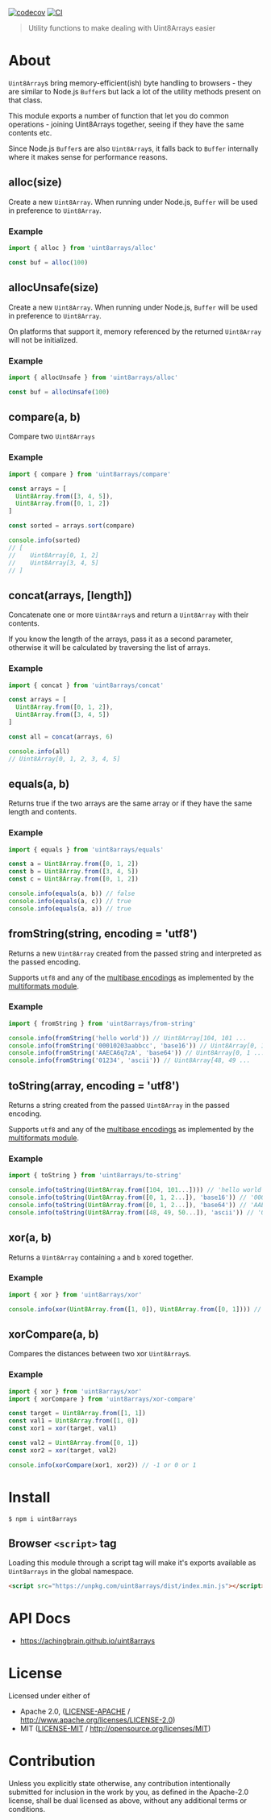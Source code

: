 [![codecov](https://img.shields.io/codecov/c/github/achingbrain/uint8arrays.svg?style=flat-square)](https://codecov.io/gh/achingbrain/uint8arrays)
[![CI](https://img.shields.io/github/actions/workflow/status/achingbrain/uint8arrays/js-test-and-release.yml?branch=main\&style=flat-square)](https://github.com/achingbrain/uint8arrays/actions/workflows/js-test-and-release.yml?query=branch%3Amain)

> Utility functions to make dealing with Uint8Arrays easier

# About

<!--

!IMPORTANT!

Everything in this README between "# About" and "# Install" is automatically
generated and will be overwritten the next time the doc generator is run.

To make changes to this section, please update the @packageDocumentation section
of src/index.js or src/index.ts

To experiment with formatting, please run "npm run docs" from the root of this
repo and examine the changes made.

-->

`Uint8Array`s bring memory-efficient(ish) byte handling to browsers - they are similar to Node.js `Buffer`s but lack a lot of the utility methods present on that class.

This module exports a number of function that let you do common operations - joining Uint8Arrays together, seeing if they have the same contents etc.

Since Node.js `Buffer`s are also `Uint8Array`s, it falls back to `Buffer` internally where it makes sense for performance reasons.

## alloc(size)

Create a new `Uint8Array`. When running under Node.js, `Buffer` will be used in preference to `Uint8Array`.

### Example

```js
import { alloc } from 'uint8arrays/alloc'

const buf = alloc(100)
```

## allocUnsafe(size)

Create a new `Uint8Array`. When running under Node.js, `Buffer` will be used in preference to `Uint8Array`.

On platforms that support it, memory referenced by the returned `Uint8Array` will not be initialized.

### Example

```js
import { allocUnsafe } from 'uint8arrays/alloc'

const buf = allocUnsafe(100)
```

## compare(a, b)

Compare two `Uint8Arrays`

### Example

```js
import { compare } from 'uint8arrays/compare'

const arrays = [
  Uint8Array.from([3, 4, 5]),
  Uint8Array.from([0, 1, 2])
]

const sorted = arrays.sort(compare)

console.info(sorted)
// [
//    Uint8Array[0, 1, 2]
//    Uint8Array[3, 4, 5]
// ]
```

## concat(arrays, \[length])

Concatenate one or more `Uint8Array`s and return a `Uint8Array` with their contents.

If you know the length of the arrays, pass it as a second parameter, otherwise it will be calculated by traversing the list of arrays.

### Example

```js
import { concat } from 'uint8arrays/concat'

const arrays = [
  Uint8Array.from([0, 1, 2]),
  Uint8Array.from([3, 4, 5])
]

const all = concat(arrays, 6)

console.info(all)
// Uint8Array[0, 1, 2, 3, 4, 5]
```

## equals(a, b)

Returns true if the two arrays are the same array or if they have the same length and contents.

### Example

```js
import { equals } from 'uint8arrays/equals'

const a = Uint8Array.from([0, 1, 2])
const b = Uint8Array.from([3, 4, 5])
const c = Uint8Array.from([0, 1, 2])

console.info(equals(a, b)) // false
console.info(equals(a, c)) // true
console.info(equals(a, a)) // true
```

## fromString(string, encoding = 'utf8')

Returns a new `Uint8Array` created from the passed string and interpreted as the passed encoding.

Supports `utf8` and any of the [multibase encodings](https://github.com/multiformats/multibase/blob/master/multibase.csv) as implemented by the [multiformats module](https://www.npmjs.com/package/multiformats).

### Example

```js
import { fromString } from 'uint8arrays/from-string'

console.info(fromString('hello world')) // Uint8Array[104, 101 ...
console.info(fromString('00010203aabbcc', 'base16')) // Uint8Array[0, 1 ...
console.info(fromString('AAECA6q7zA', 'base64')) // Uint8Array[0, 1 ...
console.info(fromString('01234', 'ascii')) // Uint8Array[48, 49 ...
```

## toString(array, encoding = 'utf8')

Returns a string created from the passed `Uint8Array` in the passed encoding.

Supports `utf8` and any of the [multibase encodings](https://github.com/multiformats/multibase/blob/master/multibase.csv) as implemented by the [multiformats module](https://www.npmjs.com/package/multiformats).

### Example

```js
import { toString } from 'uint8arrays/to-string'

console.info(toString(Uint8Array.from([104, 101...]))) // 'hello world'
console.info(toString(Uint8Array.from([0, 1, 2...]), 'base16')) // '00010203aabbcc'
console.info(toString(Uint8Array.from([0, 1, 2...]), 'base64')) // 'AAECA6q7zA'
console.info(toString(Uint8Array.from([48, 49, 50...]), 'ascii')) // '01234'
```

## xor(a, b)

Returns a `Uint8Array` containing `a` and `b` xored together.

### Example

```js
import { xor } from 'uint8arrays/xor'

console.info(xor(Uint8Array.from([1, 0]), Uint8Array.from([0, 1]))) // Uint8Array[1, 1]
```

## xorCompare(a, b)

Compares the distances between two xor `Uint8Array`s.

### Example

```ts
import { xor } from 'uint8arrays/xor'
import { xorCompare } from 'uint8arrays/xor-compare'

const target = Uint8Array.from([1, 1])
const val1 = Uint8Array.from([1, 0])
const xor1 = xor(target, val1)

const val2 = Uint8Array.from([0, 1])
const xor2 = xor(target, val2)

console.info(xorCompare(xor1, xor2)) // -1 or 0 or 1
```

# Install

```console
$ npm i uint8arrays
```

## Browser `<script>` tag

Loading this module through a script tag will make it's exports available as `Uint8arrays` in the global namespace.

```html
<script src="https://unpkg.com/uint8arrays/dist/index.min.js"></script>
```

# API Docs

- <https://achingbrain.github.io/uint8arrays>

# License

Licensed under either of

- Apache 2.0, ([LICENSE-APACHE](LICENSE-APACHE) / <http://www.apache.org/licenses/LICENSE-2.0>)
- MIT ([LICENSE-MIT](LICENSE-MIT) / <http://opensource.org/licenses/MIT>)

# Contribution

Unless you explicitly state otherwise, any contribution intentionally submitted for inclusion in the work by you, as defined in the Apache-2.0 license, shall be dual licensed as above, without any additional terms or conditions.
